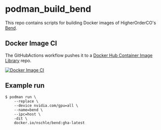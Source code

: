 # podman_build_bend

This repo contains scripts for building Docker images of HigherOrderCO's [Bend](https://github.com/HigherOrderCO/Bend/).

## Docker Image CI

The GitHubActions workflow pushes it to a [Docker Hub Container Image Library](https://hub.docker.com/repository/docker/nschle/bend/) repo.

[![Docker Image CI](https://github.com/Wolfsauge/podman_build_bend/actions/workflows/docker-image.yaml/badge.svg)](https://github.com/Wolfsauge/podman_build_bend/actions/workflows/docker-image.yaml)

## Example run

```shell
$ podman run \
    --replace \
    --device nvidia.com/gpu=all \
    --name=bend \
    --ipc=host \
    -dit \
    docker.io/nschle/bend:gha-latest
```
